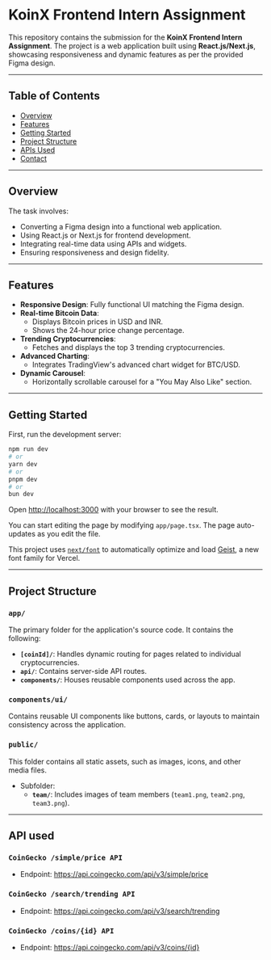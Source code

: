 # KoinX Frontend Intern Assignment

This repository contains the submission for the **KoinX Frontend Intern Assignment**. The project is a web application built using **React.js/Next.js**, showcasing responsiveness and dynamic features as per the provided Figma design.

---

## Table of Contents
- [Overview](#overview)
- [Features](#features)
- [Getting Started](#getting-started)
- [Project Structure](#project-structure)
- [APIs Used](#apis-used)
- [Contact](#contact)

---

## Overview

The task involves:
- Converting a Figma design into a functional web application.
- Using React.js or Next.js for frontend development.
- Integrating real-time data using APIs and widgets.
- Ensuring responsiveness and design fidelity.

---

## Features

- **Responsive Design**: Fully functional UI matching the Figma design.
- **Real-time Bitcoin Data**:
  - Displays Bitcoin prices in USD and INR.
  - Shows the 24-hour price change percentage.
- **Trending Cryptocurrencies**:
  - Fetches and displays the top 3 trending cryptocurrencies.
- **Advanced Charting**:
  - Integrates TradingView's advanced chart widget for BTC/USD.
- **Dynamic Carousel**:
  - Horizontally scrollable carousel for a "You May Also Like" section.

---

## Getting Started

First, run the development server:

```bash
npm run dev
# or
yarn dev
# or
pnpm dev
# or
bun dev
```

Open [http://localhost:3000](http://localhost:3000) with your browser to see the result.

You can start editing the page by modifying `app/page.tsx`. The page auto-updates as you edit the file.

This project uses [`next/font`](https://nextjs.org/docs/app/building-your-application/optimizing/fonts) to automatically optimize and load [Geist](https://vercel.com/font), a new font family for Vercel.

---

## Project Structure

### `app/`
The primary folder for the application's source code. It contains the following:
- **`[coinId]/`**: Handles dynamic routing for pages related to individual cryptocurrencies.
- **`api/`**: Contains server-side API routes.
- **`components/`**: Houses reusable components used across the app.

### `components/ui/`
Contains reusable UI components like buttons, cards, or layouts to maintain consistency across the application.

### `public/`
This folder contains all static assets, such as images, icons, and other media files.
- Subfolder: 
  - **`team/`**: Includes images of team members (`team1.png`, `team2.png`, `team3.png`).

---

  ## API used
### `CoinGecko /simple/price API`
- Endpoint: https://api.coingecko.com/api/v3/simple/price
### `CoinGecko /search/trending API`
- Endpoint: https://api.coingecko.com/api/v3/search/trending
### `CoinGecko /coins/{id} API`
- Endpoint: https://api.coingecko.com/api/v3/coins/{id}
